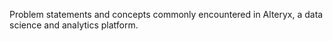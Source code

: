 Problem statements and concepts commonly encountered in Alteryx, a data science and analytics platform.
